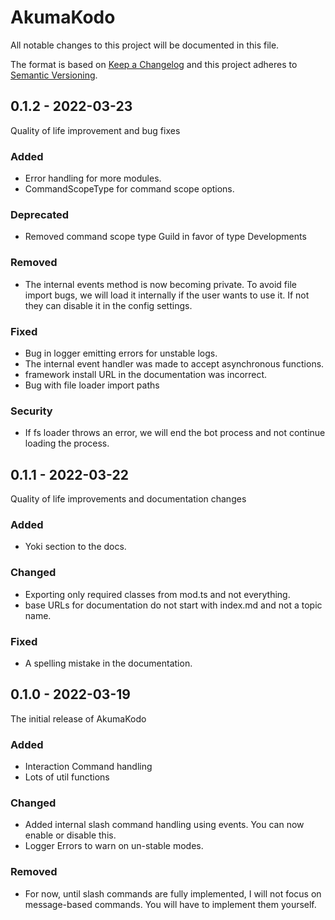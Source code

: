 # AkumaKodo

All notable changes to this project will be documented in this file.

The format is based on [Keep a Changelog](http://keepachangelog.com/)
and this project adheres to [Semantic Versioning](http://semver.org/).

## 0.1.2 - 2022-03-23

Quality of life improvement and bug fixes

### Added

- Error handling for more modules.
- CommandScopeType for command scope options.

### Deprecated

- Removed command scope type Guild in favor of type Developments

### Removed

- The internal events method is now becoming private. To avoid file import bugs, we will load it internally if the user wants to use it. If not they can disable it in the config settings.

### Fixed

- Bug in logger emitting errors for unstable logs.
- The internal event handler was made to accept asynchronous functions.
- framework install URL in the documentation was incorrect.
- Bug with file loader import paths

### Security

- If fs loader throws an error, we will end the bot process and not continue loading the process.

## 0.1.1 - 2022-03-22

Quality of life improvements and documentation changes

### Added

- Yoki section to the docs.

### Changed

- Exporting only required classes from mod.ts and not everything.
- base URLs for documentation do not start with index.md and not a topic name.

### Fixed

- A spelling mistake in the documentation.

## 0.1.0 - 2022-03-19

The initial release of AkumaKodo

### Added

- Interaction Command handling
- Lots of util functions

### Changed

- Added internal slash command handling using events. You can now enable or disable this.
- Logger Errors to warn on un-stable modes.

### Removed

- For now, until slash commands are fully implemented, I will not focus on message-based commands. You will have to implement them yourself.

